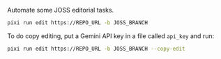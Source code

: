 Automate some JOSS editorial tasks.

```bash
pixi run edit https://REPO_URL -b JOSS_BRANCH
```

To do copy editing, put a Gemini API key in a file called `api_key` and run:

```bash
pixi run edit https://REPO_URL -b JOSS_BRANCH --copy-edit
```
